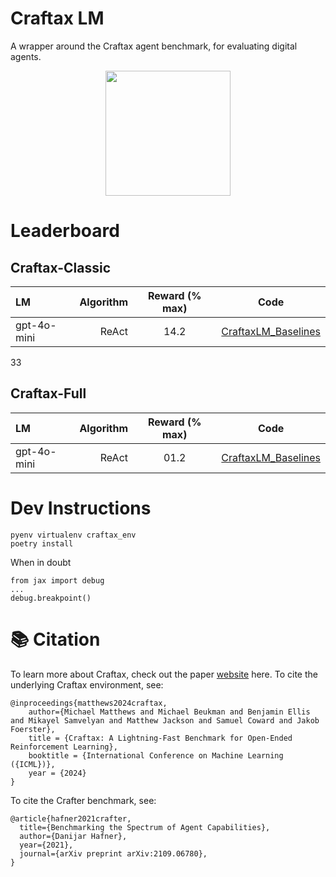 # Craftax LM
A wrapper around the Craftax agent benchmark, for evaluating digital agents.

<p align="middle">
  <img src="https://raw.githubusercontent.com/MichaelTMatthews/Craftax/main/images/dungeon_crawling.gif" width="200" />
</p>

# Leaderboard

## Craftax-Classic
| LM | Algorithm | Reward (% max) |                                              Code                                               |
|:----------|---------------:|:-----------------------------------------------------------------------------------------------:|:---------------------------------------:|
| gpt-4o-mini | ReAct   |            14.2 | [CraftaxLM_Baselines](https://github.com/JoshuaPurtell/Apropos/blob/main/apropos/bench/crafter/test.py) |
33

## Craftax-Full
| LM | Algorithm | Reward (% max) |                                              Code                                               |
|:----------|---------------:|:-----------------------------------------------------------------------------------------------:|:---------------------------------------:|
| gpt-4o-mini | ReAct   |            01.2 | [CraftaxLM_Baselines](https://github.com/JoshuaPurtell/Apropos/blob/main/apropos/bench/crafter/test.py) |

# Dev Instructions
```
pyenv virtualenv craftax_env
poetry install
```

When in doubt

```
from jax import debug
...
debug.breakpoint()
```

# 📚 Citation
To learn more about Craftax, check out the paper [website](https://craftaxenv.github.io) here.
To cite the underlying Craftax environment, see:
```
@inproceedings{matthews2024craftax,
    author={Michael Matthews and Michael Beukman and Benjamin Ellis and Mikayel Samvelyan and Matthew Jackson and Samuel Coward and Jakob Foerster},
    title = {Craftax: A Lightning-Fast Benchmark for Open-Ended Reinforcement Learning},
    booktitle = {International Conference on Machine Learning ({ICML})},
    year = {2024}
}
```
To cite the Crafter benchmark, see:
```
@article{hafner2021crafter,
  title={Benchmarking the Spectrum of Agent Capabilities},
  author={Danijar Hafner},
  year={2021},
  journal={arXiv preprint arXiv:2109.06780},
}
```